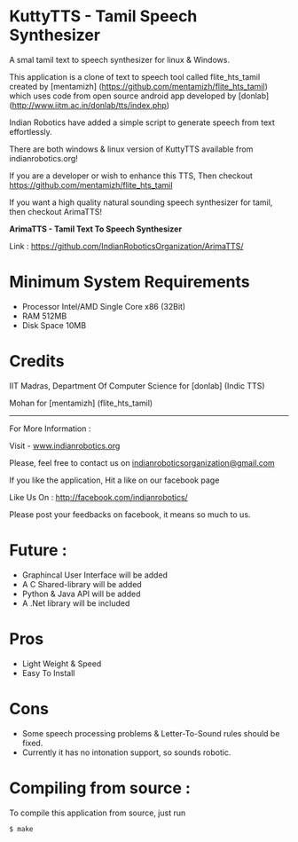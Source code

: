 KuttyTTS - Tamil Speech Synthesizer
===================================

A smal tamil text to speech synthesizer for linux & Windows.

This application is a clone of text to speech tool called flite_hts_tamil 
created by [mentamizh] (https://github.com/mentamizh/flite_hts_tamil)
which uses code from open source android app developed by [donlab]
(http://www.iitm.ac.in/donlab/tts/index.php)

Indian Robotics have added a simple script to generate speech from text effortlessly.

There are both windows & linux version of KuttyTTS available from indianrobotics.org!

If you are a developer or wish to enhance this TTS,
Then checkout https://github.com/mentamizh/flite_hts_tamil

If you want a high quality natural sounding speech synthesizer for tamil,
then checkout ArimaTTS!

**ArimaTTS - Tamil Text To Speech Synthesizer**

Link : https://github.com/IndianRoboticsOrganization/ArimaTTS/

Minimum System Requirements
===========================

* Processor	Intel/AMD Single Core x86 (32Bit)
* RAM		512MB
* Disk Space	10MB

Credits
=======

IIT Madras, Department Of Computer Science for [donlab] (Indic TTS)

Mohan for [mentamizh] (flite_hts_tamil)

**************************************************************

For More Information :

Visit - www.indianrobotics.org

Please, feel free to contact us on indianroboticsorganization@gmail.com

If you like the application, Hit a like on our facebook page

Like Us On : http://facebook.com/indianrobotics/

Please post your feedbacks on facebook, it means so much to us.


Future :
========

* Graphincal User Interface will be added
* A C Shared-library will be added
* Python & Java API will be added
* A .Net library will be included

Pros
=====

* Light Weight & Speed
* Easy To Install

Cons
=====

* Some speech processing problems & Letter-To-Sound rules should be fixed.
* Currently it has no intonation support, so sounds robotic.

Compiling from source :
=======================

To compile this application from source, just run

	$ make

